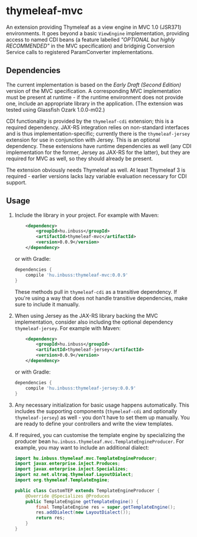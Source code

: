 thymeleaf-mvc
=============

An extension providing Thymeleaf as a view engine in MVC 1.0 (JSR371)
environments. It goes beyond a basic `ViewEngine` implementation, providing
access to named CDI beans (a feature labelled *"OPTIONAL but highly RECOMMENDED"*
in the MVC specification) and bridginig Conversion Service calls to registered
ParamConverter implementations.

Dependencies
------------

The current implementation is based on the *Early Draft (Second Edition)*
version of the MVC specification. A corresponding MVC implementation must be
present at runtime - if the runtime environment does not provide one, include
an appropriate library in the application. (The extension was tested using
Glassfish Ozark 1.0.0-m02.)

CDI functionality is provided by the `thymeleaf-cdi` extension; this is a
required dependency. JAX-RS integration relies on non-standard interfaces and
is thus implementation-specific; currently there is the `thymeleaf-jersey`
extension for use in conjunction with Jersey. This is an optional dependency.
These extensions have runtime dependencies as well (any CDI implementation
for the former, Jersey as JAX-RS for the latter), but they are required for
MVC as well, so they should already be present.

The extension obviously needs Thymeleaf as well. At least Thymeleaf 3 is
required - earlier versions lacks lazy variable evaluation necessary for CDI
support. 

Usage
-----

1. Include the library in your project. For example with Maven:

    ```xml
        <dependency>
            <groupId>hu.inbuss</groupId>
            <artifactId>thymeleaf-mvc</artifactId>
            <version>0.0.9</version>
        </dependency>
    ```

    or with Gradle:

    ```gradle
    dependencies {
        compile 'hu.inbuss:thymeleaf-mvc:0.0.9'
    }
    ```

    These methods pull in `thymeleaf-cdi` as a transitive dependency. If
    you're using a way that does not handle transitive dependencies, make
    sure to include it manually.
    
2. When using Jersey as the JAX-RS library backing the MVC implementation,
    consider also including the optional dependency `thymeleaf-jersey`. For
    example with Maven:

    ```xml
        <dependency>
            <groupId>hu.inbuss</groupId>
            <artifactId>thymeleaf-jersey</artifactId>
            <version>0.0.9</version>
        </dependency>
    ```

    or with Gradle:

    ```gradle
    dependencies {
        compile 'hu.inbuss:thymeleaf-jersey:0.0.9'
    }
    ```

3. Any necessary initialization for basic usage happens automatically. This
    includes the supporting components (`thymeleaf-cdi` and optionally
    `thymeleaf-jersey`) as well - you don't have to set them up manually. You
    are ready to define your controllers and write the view templates.

4. If required, you can customise the template engine by specializing the
    producer bean `hu.inbuss.thymeleaf.mvc.TemplateEngineProducer`. For
    example, you may want to include an additional dialect:

    ```java
    import hu.inbuss.thymeleaf.mvc.TemplateEngineProducer;
    import javax.enterprise.inject.Produces;
    import javax.enterprise.inject.Specializes;
    import nz.net.ultraq.thymeleaf.LayoutDialect;
    import org.thymeleaf.TemplateEngine;

    public class CustomTEP extends TemplateEngineProducer {
        @Override @Specializes @Produces
        public TemplateEngine getTemplateEngine() {
            final TemplateEngine res = super.getTemplateEngine();
            res.addDialect(new LayoutDialect());
            return res;
        }
    }
    ```

